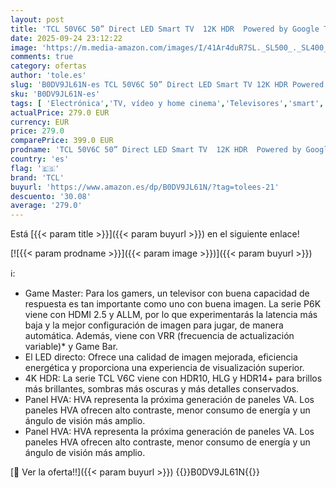 ```yaml
---
layout: post
title: 'TCL 50V6C 50” Direct LED Smart TV  12K HDR  Powered by Google TV  Dolby Audio  Motion Clarity  Compatible with Google Assistant & Alexa '
date: 2025-09-24 23:12:22
image: 'https://m.media-amazon.com/images/I/41Ar4duR7SL._SL500_._SL400_.jpg'
comments: true
category: ofertas
author: 'tole.es'
slug: 'B0DV9JL61N-es TCL 50V6C 50” Direct LED Smart TV 12K HDR Powered by...'
sku: 'B0DV9JL61N-es'
tags: [ 'Electrónica','TV, vídeo y home cinema','Televisores','smart','tcl','tv','🇪🇸', ]
actualPrice: 279.0 EUR
currency: EUR
price: 279.0
comparePrice: 399.0 EUR
prodname: 'TCL 50V6C 50” Direct LED Smart TV  12K HDR  Powered by Google TV  Dolby Audio  Motion Clarity  Compatible with Google Assistant & Alexa '
country: 'es'
flag: '🇪🇸'
brand: 'TCL'
buyurl: 'https://www.amazon.es/dp/B0DV9JL61N/?tag=tolees-21'
descuento: '30.08'
average: '279.0'
---
```


Está [{{< param title >}}]({{< param buyurl >}}) en el siguiente enlace!

[![{{< param prodname >}}]({{< param image >}})]({{< param buyurl >}})

ℹ️:

- Game Master: Para los gamers, un televisor con buena capacidad de respuesta es tan importante como uno con buena imagen. La serie P6K viene con HDMI 2.5 y ALLM, por lo que experimentarás la latencia más baja y la mejor configuración de imagen para jugar, de manera automática. Además, viene con VRR (frecuencia de actualización variable)* y Game Bar.
- El LED directo: Ofrece una calidad de imagen mejorada, eficiencia energética y proporciona una experiencia de visualización superior.
- 4K HDR: La serie TCL V6C viene con HDR10, HLG y HDR14+ para brillos más brillantes, sombras más oscuras y más detalles conservados.
- Panel HVA: HVA representa la próxima generación de paneles VA. Los paneles HVA ofrecen alto contraste, menor consumo de energía y un ángulo de visión más amplio.
- Panel HVA: HVA representa la próxima generación de paneles VA. Los paneles HVA ofrecen alto contraste, menor consumo de energía y un ángulo de visión más amplio.

[🛒 Ver la oferta!!]({{< param buyurl >}})
{{<world>}}B0DV9JL61N{{</world>}}
